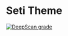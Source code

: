 # Seti Theme
[![DeepScan grade](https://deepscan.io/api/teams/12047/projects/15005/branches/291973/badge/grade.svg)](https://deepscan.io/dashboard#view=project&tid=12047&pid=15005&bid=291973)
